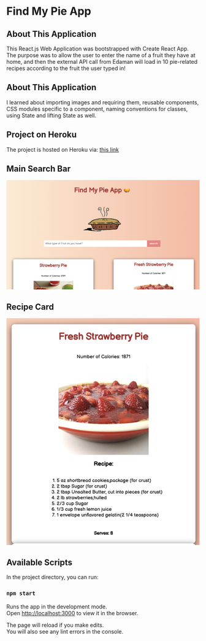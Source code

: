 
# Find My Pie App

## About This Application
This React.js Web Application was bootstrapped with Create React App.
The purpose was to allow the user to enter the name of a fruit they have at home,
and then the external API call from Edaman will load in 10 pie-related recipes
according to the fruit the user typed in!

## About This Application
I learned about importing images and requiring them, reusable components, CSS modules specific to a component,
naming conventions for classes, using State and lifting State as well.

## Project on Heroku
The project is hosted on Heroku via: [this link](https://find-my-pie-app.herokuapp.com/)

## Main Search Bar
![](src/images/SearchBar.png)
## Recipe Card
![](src/images/RecipeCard.png)


## Available Scripts

In the project directory, you can run:

### `npm start`

Runs the app in the development mode.<br />
Open [http://localhost:3000](http://localhost:3000) to view it in the browser.

The page will reload if you make edits.<br />
You will also see any lint errors in the console.

